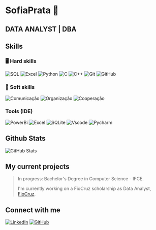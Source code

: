 # SofiaPrata 🫧
## DATA ANALYST | DBA

## Skills
### 🖥️ Hard skills
![SQL](https://img.shields.io/badge/SQL-FF1493?style=for-the-badge&logo=SQL&logoColor=FF1493)
![Excel](https://img.shields.io/badge/Excel-3CB371?style=for-the-badge&logo=Excel&logoColor=fafafa)
![Python](https://img.shields.io/badge/python-DA70D6?style=for-the-badge&logo=python&logoColor=fafafa)
![C](https://img.shields.io/badge/C-48D1CC?style=for-the-badge&logo=C&logoColor=fafafa)
![C++](https://img.shields.io/badge/C%2B%2B-7FFFD4?style=for-the-badge&logo=c%2B%2B&logoColor=white)
![Git](https://img.shields.io/badge/Git-A020F0?style=for-the-badge&logo=git)
![GitHub](https://img.shields.io/badge/GitHub-C71585?style=for-the-badge&logo=github&logoColor=white)



### 👥 Soft skills
![Comunicação](https://img.shields.io/badge/Comunicação-74adb5?style=for-the-badge)
![Organização](https://img.shields.io/badge/Organização-69608a?style=for-the-badge)
![Cooperação](https://img.shields.io/badge/Cooperação-637191?style=for-the-badge)



### Tools (IDE)
![PowerBi](https://img.shields.io/badge/PowerBi-35466e?style=for-the-badge&logo=visual-studio-code&logoColor=white)
![Excel](https://img.shields.io/badge/Excel-35466e?style=for-the-badge&logo=visual-studio-code&logoColor=white)
![SQLite](https://img.shields.io/badge/SQLite-35466e?style=for-the-badge&logo=visual-studio-code&logoColor=white)
![Vscode](https://img.shields.io/badge/Vscode-35466e?style=for-the-badge&logo=visual-studio-code&logoColor=white)
![Pycharm](https://img.shields.io/badge/Pycharm-35466e?style=for-the-badge&logo=pycharm&logoColor=white)

## Github Stats
![GitHub Stats](https://github-readme-stats.vercel.app/api?username=SofiaPrata&theme=transparent&bg_color=a2b8f5&border_color=734b82&show_icons=true&icon_color=b97bd1&title_color=b97bd1&text_color=FFF&hide_title=true&hide=stars)

## My current projects 
>In progress: Bachelor's Degree in Computer Science - IFCE.
>
>I'm currently working on a FioCruz scholarship as Data Analyst, [FioCruz]([(https://portal.fiocruz.br/)]).



## Connect with me
[![LinkedIn](https://img.shields.io/badge/LinkedIn-87b3de?style=for-the-badge&logo=linkedin&logoColor=B#ffffff)](www.linkedin.com/in/sofia-freitas-batista-prata-a1a9872b2)
[![GitHub](https://img.shields.io/badge/GitHub-9d74b5?style=for-the-badge&logo=github&logoColor=white)](https://github.com/sofiaprata)

